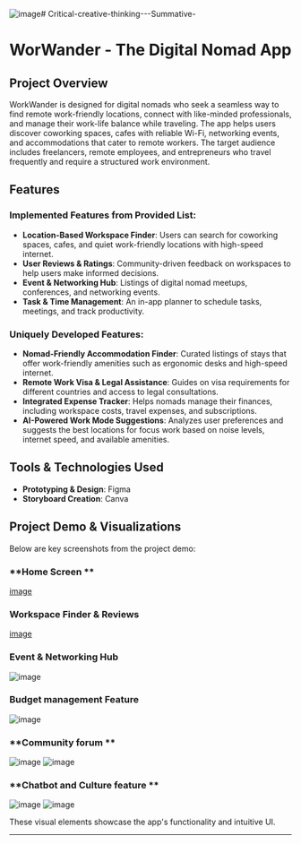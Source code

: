 ![image](https://github.com/user-attachments/assets/b4118f60-0fe1-4f2d-ac42-fea5126d5465)# Critical-creative-thinking---Summative-
# WorWander - The Digital Nomad App

## Project Overview
WorkWander is designed for digital nomads who seek a seamless way to find remote work-friendly locations, connect with like-minded professionals, and manage their work-life balance while traveling. The app helps users discover coworking spaces, cafes with reliable Wi-Fi, networking events, and accommodations that cater to remote workers. The target audience includes freelancers, remote employees, and entrepreneurs who travel frequently and require a structured work environment.

## Features
### Implemented Features from Provided List:
- **Location-Based Workspace Finder**: Users can search for coworking spaces, cafes, and quiet work-friendly locations with high-speed internet.
- **User Reviews & Ratings**: Community-driven feedback on workspaces to help users make informed decisions.
- **Event & Networking Hub**: Listings of digital nomad meetups, conferences, and networking events.
- **Task & Time Management**: An in-app planner to schedule tasks, meetings, and track productivity.

### Uniquely Developed Features:
- **Nomad-Friendly Accommodation Finder**: Curated listings of stays that offer work-friendly amenities such as ergonomic desks and high-speed internet.
- **Remote Work Visa & Legal Assistance**: Guides on visa requirements for different countries and access to legal consultations.
- **Integrated Expense Tracker**: Helps nomads manage their finances, including workspace costs, travel expenses, and subscriptions.
- **AI-Powered Work Mode Suggestions**: Analyzes user preferences and suggests the best locations for focus work based on noise levels, internet speed, and available amenities.

## Tools & Technologies Used
- **Prototyping & Design**: Figma
- **Storyboard Creation**: Canva
  

## Project Demo & Visualizations
Below are key screenshots from the project demo:

### **Home Screen **
[image](https://github.com/user-attachments/assets/e8187e89-8c66-4730-a1d3-c3ff02d99b30)

### **Workspace Finder & Reviews**
[image](https://github.com/user-attachments/assets/3916ab1e-57a9-4637-8469-bbb97ca26559)


### **Event & Networking Hub**
![image](https://github.com/user-attachments/assets/59bb79b2-bc5e-49fd-a1bf-036a9043b0d5)


### **Budget management Feature**
![image](https://github.com/user-attachments/assets/e1fa763f-40cb-4015-90c2-affa4d2ce97f)

### **Community forum **
![image](https://github.com/user-attachments/assets/40ed8892-7fb0-4cb9-b106-40ef6468731b)
![image](https://github.com/user-attachments/assets/d93c9944-73bc-4112-a412-2cf10bb1f6cf)

### **Chatbot and Culture feature **
![image](https://github.com/user-attachments/assets/ba62b979-21c3-494a-97b6-e40e5c224957)
![image](https://github.com/user-attachments/assets/00a8e224-63f7-44ec-afaf-71892fb782d1)



These visual elements showcase the app's functionality and intuitive UI.

---
